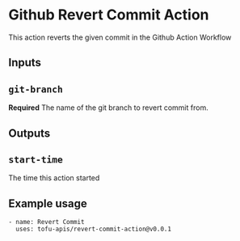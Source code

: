# Github Revert Commit Action

This action reverts the given commit in the Github Action Workflow

## Inputs

## `git-branch`

**Required** The name of the git branch to revert commit from.

## Outputs

## `start-time`

The time this action started

## Example usage
```
- name: Revert Commit
  uses: tofu-apis/revert-commit-action@v0.0.1
```
